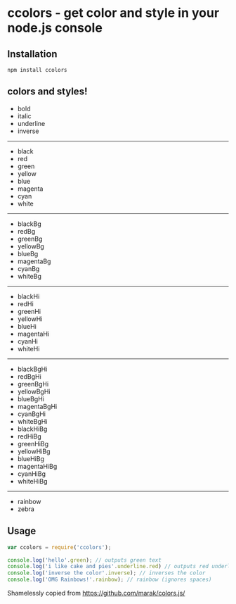 # ccolors - get color and style in your node.js console


## Installation

    npm install ccolors

## colors and styles!

- bold
- italic
- underline
- inverse

----

- black
- red
- green
- yellow
- blue
- magenta
- cyan
- white

----

- blackBg
- redBg
- greenBg
- yellowBg
- blueBg
- magentaBg
- cyanBg
- whiteBg

----

- blackHi
- redHi
- greenHi
- yellowHi
- blueHi
- magentaHi
- cyanHi
- whiteHi

----

- blackBgHi
- redBgHi
- greenBgHi
- yellowBgHi
- blueBgHi
- magentaBgHi
- cyanBgHi
- whiteBgHi
- blackHiBg
- redHiBg
- greenHiBg
- yellowHiBg
- blueHiBg
- magentaHiBg
- cyanHiBg
- whiteHiBg

----

- rainbow
- zebra

## Usage

``` js
var ccolors = require('ccolors');

console.log('hello'.green); // outputs green text
console.log('i like cake and pies'.underline.red) // outputs red underlined text
console.log('inverse the color'.inverse); // inverses the color
console.log('OMG Rainbows!'.rainbow); // rainbow (ignores spaces)
```

Shamelessly copied from https://github.com/marak/colors.js/
